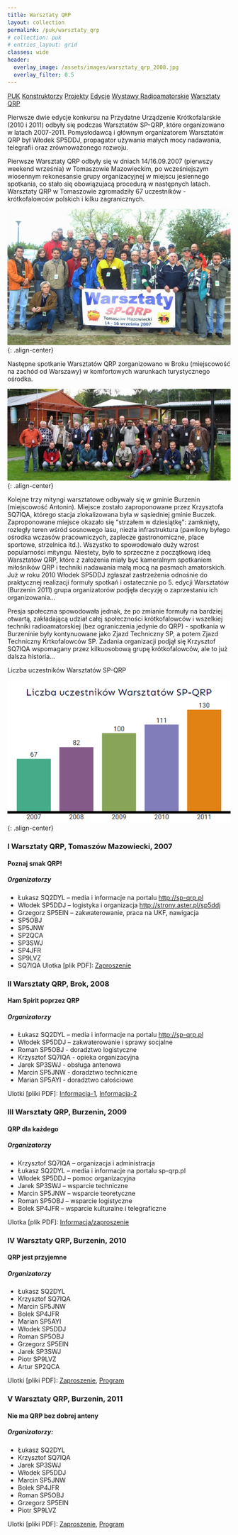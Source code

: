 ```yaml
---
title: Warsztaty QRP
layout: collection
permalink: /puk/warsztaty_qrp
# collection: puk
# entries_layout: grid
classes: wide
header:
  overlay_image: /assets/images/warsztaty_qrp_2008.jpg
  overlay_filter: 0.5
---
```


<a href="/puk" class="btn btn--info btn--small">PUK</a>
<a href="/puk/constructors" class="btn btn--success btn--small">Konstruktorzy</a>
<a href="#" class="btn btn--primary btn--small">Projekty</a>
<a href="#" class="btn btn--primary btn--small">Edycje</a>
<a href="/puk/wystawy" class="btn btn--primary btn--small">Wystawy Radioamatorskie</a>
<a href="/puk/warsztaty_qrp" class="btn btn--primary btn--small">Warsztaty QRP</a>

Pierwsze dwie edycje konkursu na Przydatne Urządzenie Krótkofalarskie (2010 i 2011) odbyły się podczas Warsztatów SP-QRP, które organizowano w latach 2007-2011. Pomysłodawcą i głównym organizatorem Warsztatów QRP był Włodek SP5DDJ, propagator używania małych mocy nadawania, telegrafii oraz zrównoważonego rozwoju.

Pierwsze Warsztaty QRP odbyły się w dniach 14/16.09.2007 (pierwszy weekend września) w Tomaszowie Mazowieckim, po wcześniejszym wiosennym rekonesansie grupy organizacyjnej w miejscu jesiennego spotkania, co stało się obowiązujacą procedurą w następnych latach. Warsztaty QRP w Tomaszowie zgromadziły 67 uczestników - krótkofalowców polskich i kilku zagranicznych.

![](/assets/images/warsztaty_qrp_2007.jpg){: .align-center}

Następne spotkanie Warsztatów QRP zorganizowano w Broku (miejscowość na zachód od Warszawy) w komfortowych warunkach turystycznego ośrodka.

![](/assets/images/warsztaty_qrp_2008.jpg){: .align-center}

Kolejne trzy mityngi warsztatowe odbywały się w gminie Burzenin (miejscowość Antonin). Miejsce zostało zaproponowane przez Krzysztofa SQ7IQA, którego stacja zlokalizowana była w sąsiedniej gminie Buczek. Zaproponowane miejsce okazało się "strzałem w dziesiątkę": zamknięty, rozległy teren wśród sosnowego lasu, niezła infrastruktura (pawilony byłego ośrodka wczasów pracowniczych, zaplecze gastronomiczne, place sportowe, strzelnica itd.). Wszystko to spowodowało duży wzrost popularności mityngu. Niestety, było to sprzeczne z początkową ideą Warsztatów QRP, które z założenia miały być kameralnym spotkaniem miłośników QRP i techniki nadawania małą mocą na pasmach amatorskich. Już w roku 2010 Włodek SP5DDJ zgłaszał zastrzeżenia odnośnie do praktycznej realizacji formuły spotkań i ostatecznie po 5. edycji Warsztatów (Burzenin 2011) grupa organizatorów podjęła decyzję o zaprzestaniu ich organizowania...

Presja społeczna spowodowała jednak, że po zmianie formuły na bardziej otwartą, zakładającą udział całej społeczności krótkofalowców i wszelkiej techniki radioamatorskiej (bez ograniczenia jedynie do QRP) - spotkania w Burzeninie były kontynuowane jako Zjazd Techniczny SP, a potem Zjazd Techniczny Krtkofalowców SP. Zadania organizacji podjął się Krzysztof SQ7IQA wspomagany przez kilkuosobową grupę krótkofalowców, ale to już dalsza historia...

Liczba uczestników Warsztatów SP-QRP

![](/assets/images/warsztaty_qrp_liczba.png){: .align-center}

### I Warsztaty QRP, Tomaszów Mazowiecki, 2007
#### Poznaj smak QRP!
##### Organizatorzy
* Łukasz SQ2DYL – media i informacje na portalu http://sp-qrp.pl
* Włodek SP5DDJ – logistyka i organizacja http://strony.aster.pl/sp5ddj
* Grzegorz SP5EIN – zakwaterowanie, praca na UKF, nawigacja
* SP5OBJ
* SP5JNW
* SP2QCA
* SP3SWJ
* SP4JFR
* SP9LVZ
* SQ7IQA
Ulotka [plik PDF]: [Zaproszenie](/assets/bin/2007_zaproszenie.pdf)

### II Warsztaty QRP, Brok, 2008
#### Ham Spirit poprzez QRP
##### Organizatorzy
* Łukasz SQ2DYL – media i informacje na portalu http://sp-qrp.pl
* Włodek SP5DDJ – zakwaterowanie i sprawy socjalne
* Roman SP5OBJ - doradztwo logistyczne
* Krzysztof SQ7IQA - opieka organizacyjna
* Jarek SP3SWJ - obsługa antenowa
* Marcin SP5JNW - doradztwo techniczne
* Marian SP5AYI - doradztwo całościowe

Ulotki [pliki PDF]: [Informacja-1](/assets/bin/2008_zaproszenie_1.pdf), [Informacja-2](/assets/bin/2008_zaproszenie_2.pdf)


### III Warsztaty QRP, Burzenin, 2009
#### QRP dla każdego
##### Organizatorzy
* Krzysztof SQ7IQA – organizacja i administracja
* Łukasz SQ2DYL – media i informacje na portalu sp-qrp.pl
* Włodek SP5DDJ – pomoc organizacyjna
* Jarek SP3SWJ – wsparcie techniczne
* Marcin SP5JNW – wsparcie teoretyczne
* Roman SP5OBJ – wsparcie logistyczne
* Bolek SP4JFR – wsparcie kulturalne i telegraficzne

Ulotka [plik PDF]: [Informacja/zaproszenie](/assets/bin/2009_zaproszenie.pdf)

### IV Warsztaty QRP, Burzenin, 2010
#### QRP jest przyjemne
##### Organizatorzy

* Łukasz SQ2DYL
* Krzysztof SQ7IQA
* Marcin SP5JNW
* Bolek SP4JFR
* Marian SP5AYI
* Włodek SP5DDJ
* Roman SP5OBJ
* Grzegorz SP5EIN
* Jarek SP3SWJ
* Piotr SP9LVZ
* Artur SP2QCA

Ulotki [pliki PDF]: [Zaproszenie](/assets/bin/2010_zaproszenie.pdf), [Program](/assets/bin/2010_program.pdf)

### V Warsztaty QRP, Burzenin, 2011
#### Nie ma QRP bez dobrej anteny
##### Organizatorzy:

* Łukasz SQ2DYL
* Krzysztof SQ7IQA
* Jarek SP3SWJ
* Włodek SP5DDJ
* Marcin SP5JNW
* Bolek SP4JFR
* Roman SP5OBJ
* Grzegorz SP5EIN
* Piotr SP9LVZ

Ulotki [pliki PDF]: [Zaproszenie](/assets/bin/2011_zaproszenie.pdf), [Program](/assets/bin/2011_program.pdf)
